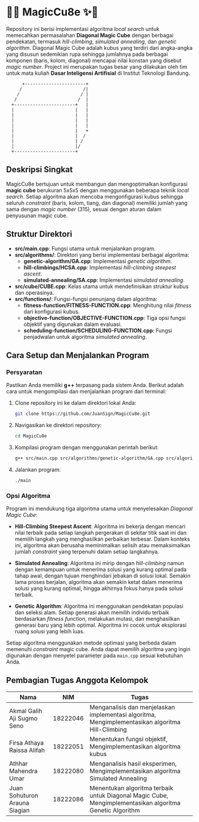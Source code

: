 # 🌈✨ MagicCu8e ✨🎲

Repository ini berisi implementasi algoritma *local search* untuk memecahkan permasalahan **Diagonal Magic Cube** dengan berbagai pendekatan, termasuk *hill-climbing*, *simulated annealing*, dan *genetic algorithm*. Diagonal Magic Cube adalah kubus yang terdiri dari angka-angka yang disusun sedemikian rupa sehingga jumlahnya pada berbagai komponen (baris, kolom, diagonal) mencapai nilai konstan yang disebut *magic number*. Project ini merupakan tugas besar yang dilakukan oleh tim untuk mata kuliah **Dasar Inteligensi Artifisial** di Institut Teknologi Bandung.


          +-----------------------+
         /                       /|
        /                       / |
       /                       /  |
      +-----------------------+   |
      |                       |   |
      |                       |   |
      |                       |   |
      |                       |   |
      |                       |   +
      |                       |  /
      |                       | /
      |                       |/
      +-----------------------+


## Deskripsi Singkat

MagicCu8e bertujuan untuk membangun dan mengoptimalkan konfigurasi **magic cube** berukuran 5x5x5 dengan menggunakan beberapa teknik *local search*. Setiap algoritma akan mencoba mengonfigurasi kubus sehingga seluruh *constraint* (baris, kolom, tiang, dan diagonal) memiliki jumlah yang sama dengan *magic number* (315), sesuai dengan aturan dalam penyusunan magic cube.

## Struktur Direktori

- **src/main.cpp**: Fungsi utama untuk menjalankan program.
- **src/algorithms/**: Direktori yang berisi implementasi berbagai algoritma:
  - **genetic-algorithm/GA.cpp**: Implementasi *genetic algorithm*.
  - **hill-climbings/HCSA.cpp**: Implementasi *hill-climbing steepest ascent*.
  - **simulated-annealing/SA.cpp**: Implementasi *simulated annealing*.
- **src/cube/CUBE.cpp**: Kelas utama untuk mendefinisikan struktur kubus dan operasinya.
- **src/functions/**: Fungsi-fungsi penunjang dalam algoritma:
  - **fitness-function/FITNESS-FUNCTION.cpp**: Menghitung nilai *fitness* dari konfigurasi kubus.
  - **objective-function/OBJECTIVE-FUNCTION.cpp**: Tiga opsi fungsi objektif yang digunakan dalam evaluasi.
  - **scheduling-function/SCHEDULING-FUNCTION.cpp**: Fungsi penjadwalan untuk algoritma *simulated annealing*.

## Cara Setup dan Menjalankan Program

### Persyaratan
Pastikan Anda memiliki **g++** terpasang pada sistem Anda. Berikut adalah cara untuk mengompilasi dan menjalankan program dari terminal:

1. Clone repository ini ke dalam direktori lokal Anda:
   ```bash
   git clone https://github.com/JuanSign/MagicCu8e.git

2. Navigasikan ke direktori repository:
   ```bash
   cd MagicCu8e

3. Kompilasi program dengan menggunakan perintah berikut:
   ```bash
   g++ src/main.cpp src/algorithms/genetic-algorithm/GA.cpp src/algorithms/hill-climbings/HCSA.cpp src/algorithms/simulated-annealing/SA.cpp src/cube/CUBE.cpp src/functions/fitness-function/FITNESS-FUNCTION.cpp src/functions/objective-function/OBJECTIVE-FUNCTION.cpp src/functions/scheduling-function/SCHEDULING-FUNCTION.cpp .\src\algorithms\hill-climbings\HCS.cpp .\src\algorithms\hill-climbings\HCSM.cpp -o main

4. Jalankan program:
   ```bash
   ./main


### Opsi Algoritma
Program ini mendukung tiga algoritma utama untuk menyelesaikan *Diagonal Magic Cube*:
- **Hill-Climbing Steepest Ascent**: Algoritma ini bekerja dengan mencari nilai terbaik pada setiap langkah pergerakan di sekitar titik saat ini dan memilih langkah yang menghasilkan perbaikan terbesar. Dalam konteks ini, algoritma akan berusaha meminimalkan selisih atau memaksimalkan jumlah *constraint* yang terpenuhi dalam setiap langkahnya.
  
- **Simulated Annealing**: Algoritma ini mirip dengan *hill-climbing* namun dengan kemampuan untuk menerima solusi yang kurang optimal pada tahap awal, dengan tujuan menghindari jebakan di solusi lokal. Semakin lama proses berjalan, algoritma akan semakin ketat dalam menerima solusi yang kurang optimal, hingga akhirnya fokus hanya pada solusi terbaik.

- **Genetic Algorithm**: Algoritma ini menggunakan pendekatan populasi dan seleksi alam. Setiap generasi akan memilih individu terbaik berdasarkan *fitness function*, melakukan mutasi, dan menghasilkan generasi baru yang lebih optimal. Algoritma ini cocok untuk eksplorasi ruang solusi yang lebih luas.

Setiap algoritma menggunakan metode optimasi yang berbeda dalam memenuhi *constraint* magic cube. Anda dapat memilih algoritma yang ingin digunakan dengan menyetel parameter pada `main.cpp` sesuai kebutuhan Anda.

## Pembagian Tugas Anggota Kelompok

| Nama                          | NIM       | Tugas                                                                                   |
|-------------------------------|-----------|-----------------------------------------------------------------------------------------|
| Akmal Galih Aji Sugmo Seno    | 18222046  | Menganalisis dan menjelaskan implementasi algoritma, Mengimplementasikan algoritma Hill-Climbing |
| Firsa Athaya Raissa Alifah    | 18222051  | Menentukan fungsi objektif, Mengimplementasikan algoritma kubus                         |
| Athhar Mahendra Umar          | 18222080  | Menganalisis hasil eksperimen, Mengimplementasikan algoritma Simulated Annealing        |
| Juan Sohuturon Arauna Siagian | 18222086  | Menentukan algoritma terbaik untuk Diagonal Magic Cube, Mengimplementasikan algoritma Genetic Algorithm |

